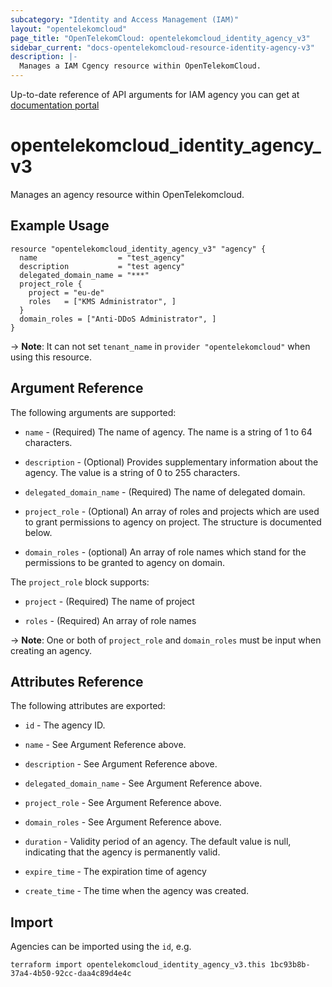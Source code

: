 ```yaml
---
subcategory: "Identity and Access Management (IAM)"
layout: "opentelekomcloud"
page_title: "OpenTelekomCloud: opentelekomcloud_identity_agency_v3"
sidebar_current: "docs-opentelekomcloud-resource-identity-agency-v3"
description: |-
  Manages a IAM Cgency resource within OpenTelekomCloud.
---
```


Up-to-date reference of API arguments for IAM agency you can get at
[documentation portal](https://docs.otc.t-systems.com/identity-access-management/api-ref/apis/agency_management)

# opentelekomcloud_identity_agency_v3

Manages an agency resource within OpenTelekomcloud.

## Example Usage

```hcl
resource "opentelekomcloud_identity_agency_v3" "agency" {
  name                  = "test_agency"
  description           = "test agency"
  delegated_domain_name = "***"
  project_role {
    project = "eu-de"
    roles   = ["KMS Administrator", ]
  }
  domain_roles = ["Anti-DDoS Administrator", ]
}
```

-> **Note**: It can not set `tenant_name` in `provider "opentelekomcloud"` when using this resource.

## Argument Reference

The following arguments are supported:

* `name` - (Required) The name of agency. The name is a string of 1 to 64
  characters.

* `description` - (Optional) Provides supplementary information about the
  agency. The value is a string of 0 to 255 characters.

* `delegated_domain_name` - (Required) The name of delegated domain.

* `project_role` - (Optional) An array of roles and projects which are used to
  grant permissions to agency on project. The structure is documented below.

* `domain_roles` - (optional) An array of role names which stand for the
  permissions to be granted to agency on domain.

The `project_role` block supports:

* `project` - (Required) The name of project

* `roles` - (Required) An array of role names

-> **Note**: One or both of `project_role` and `domain_roles` must be input when creating an agency.

## Attributes Reference

The following attributes are exported:

* `id` - The agency ID.

* `name` - See Argument Reference above.

* `description` - See Argument Reference above.

* `delegated_domain_name` - See Argument Reference above.

* `project_role` - See Argument Reference above.

* `domain_roles` - See Argument Reference above.

* `duration` - Validity period of an agency. The default value is null,
  indicating that the agency is permanently valid.

* `expire_time` - The expiration time of agency

* `create_time` - The time when the agency was created.

## Import

Agencies can be imported using the `id`, e.g.

```shell
terraform import opentelekomcloud_identity_agency_v3.this 1bc93b8b-37a4-4b50-92cc-daa4c89d4e4c
```
